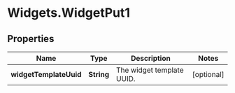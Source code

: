 # Widgets.WidgetPut1

## Properties
Name | Type | Description | Notes
------------ | ------------- | ------------- | -------------
**widgetTemplateUuid** | **String** | The widget template UUID. | [optional] 

